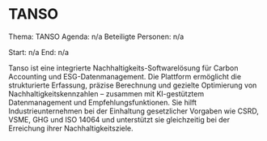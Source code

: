 # TANSO
Thema: TANSO
Agenda: n/a
Beteiligte Personen: n/a

Start: n/a
End: n/a

Tanso ist eine integrierte Nachhaltigkeits-Softwarelösung für Carbon Accounting und ESG-Datenmanagement. Die Plattform ermöglicht die strukturierte Erfassung, präzise Berechnung und gezielte Optimierung von Nachhaltigkeitskennzahlen – zusammen mit KI-gestütztem Datenmanagement und Empfehlungsfunktionen. Sie hilft Industrieunternehmen bei der Einhaltung gesetzlicher Vorgaben wie CSRD, VSME, GHG und ISO 14064 und unterstützt sie gleichzeitig bei der Erreichung ihrer Nachhaltigkeitsziele.
